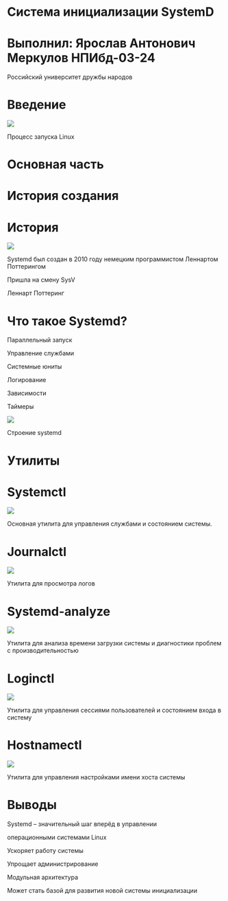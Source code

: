 # Система инициализации SystemD

# Выполнил: 	Ярослав Антонович Меркулов НПИбд-03-24

Российский университет дружбы народов

# Введение

![](img%5Ctest_0.png)

Процесс запуска Linux

# Основная часть

# История создания

# История

![](img%5Ctest_1.jpg)

Systemd был создан в 2010 году немецким программистом Леннартом Поттерингом

Пришла на смену SysV

Леннарт Поттеринг

# Что такое Systemd?

Параллельный запуск

Управление службами

Системные юниты

Логирование

Зависимости

Таймеры

![](img%5Ctest_2.png)

Строение systemd

# Утилиты

# Systemctl

![](img%5Ctest_3.png)

Основная утилита для управления службами и состоянием системы\.

# Journalctl

![](img%5Ctest_4.png)

Утилита для просмотра логов

# Systemd-analyze

![](img%5Ctest_5.png)

Утилита для анализа времени загрузки системы и диагностики проблем с производительностью

# Loginctl

![](img%5Ctest_6.png)

Утилита для управления сессиями пользователей и состоянием входа в систему

# Hostnamectl

![](img%5Ctest_7.png)

Утилита для управления настройками имени хоста системы

# Выводы

Systemd – значительный шаг вперёд в управлении

операционными системами Linux

Ускоряет работу системы

Упрощает администрирование

Модульная архитектура

Может стать базой для развития новой системы инициализации

